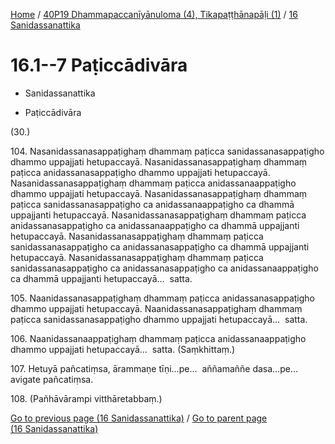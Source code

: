 
[Home](/) / [40P19 Dhammapaccanīyānuloma (4), Tikapaṭṭhānapāḷi (1)](../../40P19.md) / [16 Sanidassanattika](../16.md)

# 16.1--7 Paṭiccādivāra

* Sanidassanattika

* Paṭiccādivāra

(30.)

104\. Nasanidassanasappaṭighaṃ dhammaṃ paṭicca sanidassanasappaṭigho dhammo uppajjati hetupaccayā. Nasanidassanasappaṭighaṃ dhammaṃ paṭicca anidassanasappaṭigho dhammo uppajjati hetupaccayā. Nasanidassanasappaṭighaṃ dhammaṃ paṭicca anidassanaappaṭigho dhammo uppajjati hetupaccayā. Nasanidassanasappaṭighaṃ dhammaṃ paṭicca sanidassanasappaṭigho ca anidassanaappaṭigho ca dhammā uppajjanti hetupaccayā. Nasanidassanasappaṭighaṃ dhammaṃ paṭicca anidassanasappaṭigho ca anidassanaappaṭigho ca dhammā uppajjanti hetupaccayā. Nasanidassanasappaṭighaṃ dhammaṃ paṭicca sanidassanasappaṭigho ca anidassanasappaṭigho ca dhammā uppajjanti hetupaccayā. Nasanidassanasappaṭighaṃ dhammaṃ paṭicca sanidassanasappaṭigho ca anidassanasappaṭigho ca anidassanaappaṭigho ca dhammā uppajjanti hetupaccayā…  satta.

105\. Naanidassanasappaṭighaṃ dhammaṃ paṭicca anidassanasappaṭigho dhammo uppajjati hetupaccayā. Naanidassanasappaṭighaṃ dhammaṃ paṭicca sanidassanasappaṭigho dhammo uppajjati hetupaccayā…  satta.

106\. Naanidassanaappaṭighaṃ dhammaṃ paṭicca anidassanaappaṭigho dhammo uppajjati hetupaccayā…  satta. (Saṃkhittaṃ.)

107\. Hetuyā pañcatiṃsa, ārammaṇe tīṇi…pe…  aññamaññe dasa…pe…  avigate pañcatiṃsa.

108\. (Pañhāvārampi vitthāretabbaṃ.)

[Go to previous page (16 Sanidassanattika)](../16.md) / [Go to parent page (16 Sanidassanattika)](../16.md)


